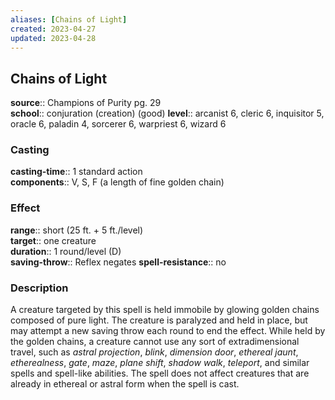 ```yaml
---
aliases: [Chains of Light]
created: 2023-04-27
updated: 2023-04-28
---
```


## Chains of Light

**source**:: Champions of Purity pg. 29  
**school**:: conjuration (creation) (good)
**level**:: arcanist 6, cleric 6, inquisitor 5, oracle 6, paladin 4, sorcerer 6, warpriest 6, wizard 6

### Casting

**casting-time**:: 1 standard action  
**components**:: V, S, F (a length of fine golden chain)

### Effect

**range**:: short (25 ft. + 5 ft./level)  
**target**:: one creature  
**duration**:: 1 round/level (D)  
**saving-throw**:: Reflex negates
**spell-resistance**:: no

### Description

A creature targeted by this spell is held immobile by glowing golden chains composed of pure light. The creature is paralyzed and held in place, but may attempt a new saving throw each round to end the effect. While held by the golden chains, a creature cannot use any sort of extradimensional travel, such as *astral projection*, *blink*, *dimension door*, *ethereal jaunt*, *etherealness*, *gate*, *maze*, *plane shift*, *shadow walk*, *teleport*, and similar spells and spell-like abilities. The spell does not affect creatures that are already in ethereal or astral form when the spell is cast.
